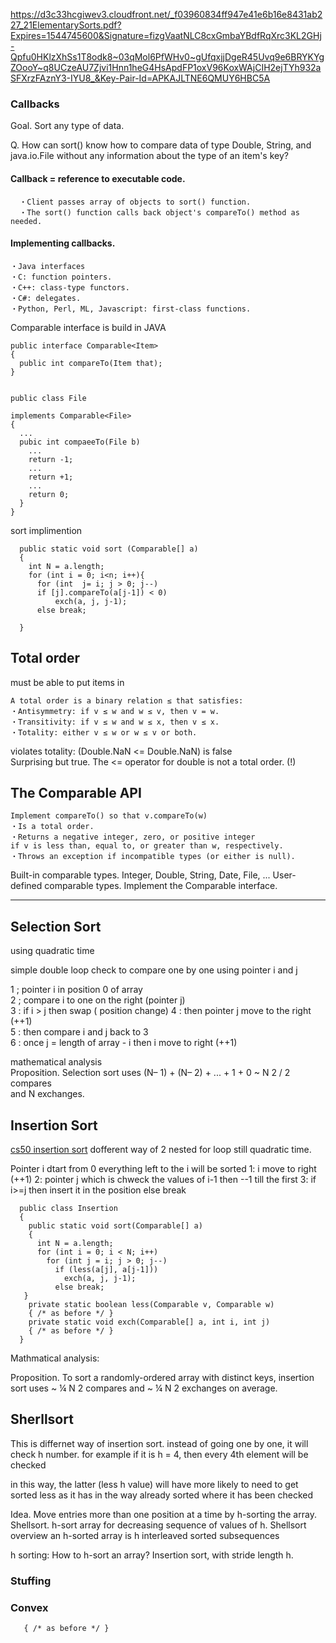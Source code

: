 
https://d3c33hcgiwev3.cloudfront.net/_f03960834ff947e41e6b16e8431ab227_21ElementarySorts.pdf?Expires=1544745600&Signature=fizgVaatNLC8cxGmbaYBdfRqXrc3KL2GHj-Qpfu0HKlzXhSs1T8odk8~03qMol6PfWHv0~gUfqxjjDgeR45Uvq9e6BRYKYgZOooY~q8UCzeAU7Zjvi1Hnn1heG4HsApdFP1oxV96KoxWAjCIH2ejTYh932aSFXrzFAznY3-IYU8_&Key-Pair-Id=APKAJLTNE6QMUY6HBC5A


### Callbacks


Goal. Sort any type of data.    

Q. How can sort() know how to compare data of type Double, String, and
java.io.File without any information about the type of an item's key?

#### Callback = reference to executable code.

      ・Client passes array of objects to sort() function.
      ・The sort() function calls back object's compareTo() method as needed.
      
      
#### Implementing callbacks.

    ・Java interfaces    
    ・C: function pointers.
    ・C++: class-type functors.
    ・C#: delegates.
    ・Python, Perl, ML, Javascript: first-class functions.
    
    
Comparable interface is build in JAVA
    
    public interface Comparable<Item>
    {
      public int compareTo(Item that);
    }


    public class File

    implements Comparable<File>
    {
      ...
      pubic int compaeeTo(File b)
        ...
        return -1;
        ...
        return +1;
        ...
        return 0;
      }
    }

sort implimention


      public static void sort (Comparable[] a)
      {
        int N = a.length;
        for (int i = 0; i<n; i++){
          for (int  j= i; j > 0; j--)
          if [j].compareTo(a[j-1]) < 0)
              exch(a, j, j-1);
          else break;

      }


## Total order

must be able to put items in 

    A total order is a binary relation ≤ that satisfies:
    ・Antisymmetry: if v ≤ w and w ≤ v, then v = w.
    ・Transitivity: if v ≤ w and w ≤ x, then v ≤ x.
    ・Totality: either v ≤ w or w ≤ v or both.



violates totality: (Double.NaN <= Double.NaN) is false    
Surprising but true. The <= operator for double is not a total order. (!)



## The Comparable API

    Implement compareTo() so that v.compareTo(w)
    ・Is a total order.
    ・Returns a negative integer, zero, or positive integer
    if v is less than, equal to, or greater than w, respectively.
    ・Throws an exception if incompatible types (or either is null).



Built-in comparable types. Integer, Double, String, Date, File, ...
User-defined comparable types. Implement the Comparable interface.


*****

## Selection Sort
using quadratic time

simple double loop
check to compare one by one using pointer i and j

1 ; pointer i in position 0 of array      
2 ; compare i to one on the right (pointer j)   
3 : if i > j then swap ( position change) 
4 : then pointer j move to the right (++1)      
5 : then compare i and j back to 3  
6 : once j = length of array - i then i move to right (++1) 

mathematical analysis         
Proposition. Selection sort uses (N– 1) + (N– 2) + ... + 1 + 0 ~ N 2 / 2 compares         
and N exchanges.        



## Insertion Sort

[cs50 insertion sort](https://www.youtube.com/watch?v=O0VbBkUvriI)
dofferent way of 2 nested for loop
still quadratic time. 

Pointer i dtart from 0 
everything left to the i will be sorted
1: i move to right (++1)
2: pointer j which is chweck the values of i-1 then --1 till the first
3: if i>=j then insert it in the position else break

      public class Insertion
      {
        public static void sort(Comparable[] a)
        {
          int N = a.length;
          for (int i = 0; i < N; i++)
            for (int j = i; j > 0; j--)
              if (less(a[j], a[j-1]))
                exch(a, j, j-1);
              else break;
       }
        private static boolean less(Comparable v, Comparable w)
        { /* as before */ }
        private static void exch(Comparable[] a, int i, int j)
        { /* as before */ }
      }
Mathmatical analysis:

Proposition. To sort a randomly-ordered array with distinct keys,
insertion sort uses ~ ¼ N 2 compares and ~ ¼ N 2 exchanges on average.

## Sherllsort

This is differnet way of insertion sort.
instead of going one by one, it will check h number.
for example if it is h = 4, then every 4th element will be checked

in this way, the latter (less h value) will have more likely to need to get sorted less as it has in the way already sorted where it has been checked

Idea. Move entries more than one position at a time by h-sorting the array.
Shellsort. h-sort array for decreasing sequence of values of h.
Shellsort overview
an h-sorted array is h interleaved sorted subsequences

h sorting:
How to h-sort an array? Insertion sort, with stride length h.


### Stuffing

### Convex

    

       { /* as before */ }

